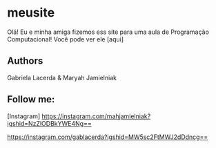 # meusite
Olá! Eu e minha amiga fizemos ess site para uma aula de Programação Computacional!
Você pode ver ele [aqui]

## Authors
Gabriela Lacerda & Maryah Jamielniak

## Follow me:
[Instagram] https://instagram.com/mahjamielniak?igshid=NzZlODBkYWE4Ng==

https://instagram.com/gablacerda?igshid=MW5sc2FtMWJ2dDdncg==